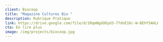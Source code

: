 ```yaml
---
client: Biocoop
title: "Magazine Cultures Bio "
description: Rubrique Pratique
link: https://drive.google.com/file/d/1RqmNgGOOyU3-77dnE16c-W-BEhY5AHLK/view?usp=sharing
cta: En lire plus
image: /img/projects/biocoop.jpg
---
```

